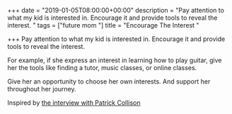 +++
date = "2019-01-05T08:00:00+00:00"
description = "Pay attention to what my kid is interested in. Encourage it and provide tools to reveal the interest. "
tags = ["future mom "]
title = "Encourage The Interest "

+++
Pay attention to what my kid is interested in. Encourage it and provide tools to reveal the interest. 

For example, if she express an interest in learning how to play guitar, give her the tools like finding a tutor, music classes, or online classes.

Give her an opportunity to choose her own interests. And support her throughout her journey. 

Inspired by [the interview with Patrick Collison](https://tim.blog/2018/12/20/patrick-collison/)